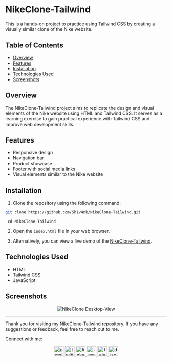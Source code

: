 # NikeClone-Tailwind

This is a hands-on project to practice using Tailwind CSS by creating a visually similar clone of the Nike website.

## Table of Contents

- [Overview](#overview)
- [Features](#features)
- [Installation](#installation)
- [Technologies Used](#technologies-used)
- [Screenshots](#screenshots)

## Overview

The NikeClone-Tailwind project aims to replicate the design and visual elements of the Nike website using HTML and Tailwind CSS. It serves as a learning exercise to gain practical experience with Tailwind CSS and improve web development skills.

## Features

- Responsive design
- Navigation bar
- Product showcase
- Footer with social media links
- Visual elements similar to the Nike website

## Installation

1. Clone the repository using the following command:

```bash
git clone https://github.com/Sh1v4nk/NikeClone-Tailwind.git
```
```
 cd NikeClone-Tailwind
```

2. Open the `index.html` file in your web browser.

3. Alternatively, you can view a live demo of the [NikeClone-Tailwind](https://sh1v4nk.github.io/NikeClone-Tailwind/).

## Technologies Used

- HTML
- Tailwind CSS
- JavaScript

## Screenshots

<div align="center">
  <img src="https://i.ibb.co/ftdFsFm/Desktop-Homescreen-View.png" alt="NikeClone Desktop-View" />
</div>

---

Thank you for visiting my NikeClone-Tailwind repository. If you have any suggestions or feedback, feel free to reach out to me.

Connect with me:

<div align="center">
  <a href="mailto:shivankpandey113@gmail.com" target="_blank">
    <img src="https://img.shields.io/static/v1?message=Gmail&logo=gmail&label=&color=D14836&logoColor=white&labelColor=&style=for-the-badge" height="30" alt="gmail logo"  />
  </a>
  <a href="https://twitter.com/sh1v4nk" target="_blank">
    <img src="https://img.shields.io/static/v1?message=Twitter&logo=twitter&label=&color=1DA1F2&logoColor=white&labelColor=&style=for-the-badge" height="30" alt="twitter logo"  />
  </a>
    <a href="https://www.linkedin.com/in/sh1v4nk/" target="_blank">
    <img src="https://img.shields.io/static/v1?message=LinkedIn&logo=linkedin&label=&color=0077B5&logoColor=white&labelColor=&style=for-the-badge" height="30" alt="linkedin logo"  />
  </a>
  <a href="https://www.instagram.com/sh1v4nk_/" target="_blank">
    <img src="https://img.shields.io/static/v1?message=Instagram&logo=instagram&label=&color=E4405F&logoColor=white&labelColor=&style=for-the-badge" height="30" alt="instagram logo"  />
  </a>
  <a href="https://t.me/BlackGoku_69th" target="_blank">
    <img src="https://img.shields.io/static/v1?message=Telegram&logo=telegram&label=&color=2CA5E0&logoColor=white&labelColor=&style=for-the-badge" height="30" alt="telegram logo"  />
  </a>
  <a href="https://discord.com/users/571299781096505344" target="_blank">
    <img src="https://img.shields.io/static/v1?message=Discord&logo=discord&label=&color=7289DA&logoColor=white&labelColor=&style=for-the-badge" height="30" alt="discord logo"  />
  </a>
</div>

